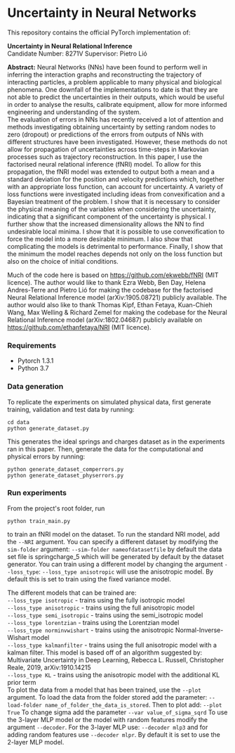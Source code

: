 # Uncertainty in Neural Networks

This repository contains the official PyTorch implementation of:

**Uncertainty in Neural Relational Inference**  
Candidate Number: 8271V
Supervisor: Pietro Lió 



**Abstract:**  Neural Networks (NNs) have been found to perform well in inferring the interaction graphs and reconstructing the trajectory of interacting particles, a problem applicable to many physical and biological phenomena. One downfall of the implementations to date is that they are not able to predict the uncertainties in their outputs, which would be useful in order to analyse the results, calibrate equipment, allow for more informed engineering and understanding of the system.  
    The evaluation of errors in NNs has recently received a lot of attention and methods investigating obtaining uncertainty by setting random nodes to zero (dropout) or predictions of the errors from outputs of NNs with different structures have been investigated. However, these methods do not allow for propagation of uncertainties across time-steps in Markovian processes such as trajectory reconstruction. In this paper, I use the factorised neural relational inference (fNRI) model.
    To allow for this propagation, the fNRI model was extended to output both a mean and a standard deviation for the position and velocity predictions which, together with an appropriate loss function, can account for uncertainty. A variety of loss functions were investigated including ideas from convexification and a Bayesian treatment of the problem.
    I show that it is necessary to consider the physical meaning of the variables when considering the uncertainty, indicating that a significant component of the uncertainty is physical. I further show that the increased dimensionality allows the NN to find undesirable local minima. I show that it is possible to use convexification to force the model into a more desirable minimum. I also show that complicating the models is detrimental to performance. Finally, I show that the minimum the model reaches depends not only on the loss function but also on the choice of initial conditions. 


Much of the code here is based on https://github.com/ekwebb/fNRI (MIT licence). The author would like to thank Ezra Webb, Ben Day, Helena Andres-Terre and Pietro Lió for making the codebase for the factorised Neural Relational Inference model (arXiv:1905.08721) publicly available. The author would also like to thank Thomas Kipf, Ethan Fetaya, Kuan-Chieh Wang, Max Welling & Richard Zemel for making the codebase for the Neural Relational Inference model (arXiv:1802.04687) publicly available on https://github.com/ethanfetaya/NRI (MIT licence).

### Requirements
* Pytorch 1.3.1
* Python 3.7

### Data generation

To replicate the experiments on simulated physical data, first generate training, validation and test data by running:

```
cd data
python generate_dataset.py
```
This generates the ideal springs and charges dataset as in the experiments ran in this paper.
Then, generate the data for the computational and physical errors by running:

```
python generate_dataset_comperrors.py
python generate_dataset_physerrors.py
```

### Run experiments

From the project's root folder, run
```
python train_main.py
```
to train an fNRI model on the dataset. To run the standard NRI model, add the `--NRI` argument. You can specify a different dataset by modifying the `sim-folder` argument: `--sim-folder nameofdatasetfile` by default the data set file is springcharge_5 which will be generated by default by the dataset generator. You can train using a different model by changing the argument `--loss_type`: `--loss_type anisotropic` will use the anisotropic model. By default this is set to train using the fixed variance model.

The different models that can be trained are:\
 `--loss_type isotropic` - trains using the fully isotropic model\
 `--loss_type anisotropic` - trains using the full anisotropic model\
 `--loss_type semi_isotropic` - trains using the semi_isotropic model\
 `--loss_type lorentzian` - trains using the Lorentzian model\
 `--loss_type norminvwishart` - trains using the anisotropic Normal-Inverse-Wishart model\
 `--loss_type kalmanfilter` - trains using the full anisotropic model with a kalman filter. This model is based off of an algorithm suggested by: Multivariate Uncertainty in Deep Learning, Rebecca L. Russell, Christopher Reale, 2019, arXiv:1910.14215 \
 `--loss_type KL` - trains using the anisotropic model with the additional KL prior term\
 To plot the data from a model that has been trained, use the `--plot` argument. To load the data from the folder stored add the parameter: `--load-folder name_of_folder_the_data_is_stored`. Then to plot add: `--plot True`
 To change sigma add the parameter `--var value_of_sigma_sqrd`
 To use the 3-layer MLP model or the model with random features modify the argument `--decoder`. For the 3-layer MLP use:  `--decoder mlp3` and for adding random features use `--decoder mlpr`. By default it is set to use the 2-layer MLP model.